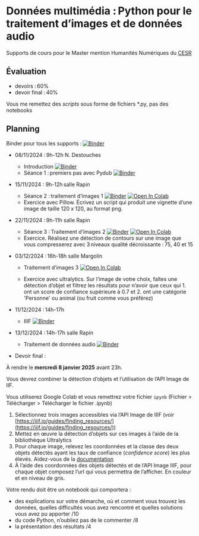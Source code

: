 # Données multimédia : Python pour le traitement d’images et de données audio

Supports de cours pour le Master mention Humanités Numériques du [CESR](https://cesr.univ-tours.fr/)

## Évaluation

 - devoirs : 60%
 - devoir final : 40%

Vous me remettez des *scripts* sous forme de fichiers *.py, pas des notebooks

## Planning

Binder pour tous les supports : [![Binder](https://mybinder.org/badge_logo.svg)](https://mybinder.org/v2/gh/clement-plancq/cesr-multimedia/HEAD?labpath=notebooks)

 - 08/11/2024 : 9h-12h N. Destouches
    - Introduction [![Binder](https://mybinder.org/badge_logo.svg)](https://mybinder.org/v2/gh/clement-plancq/cesr-multimedia/HEAD?labpath=notebooks%2Fintroduction.ipynb) 
    - Séance 1 : premiers pas avec Pydub [![Binder](https://mybinder.org/badge_logo.svg)](https://mybinder.org/v2/gh/clement-plancq/cesr-multimedia/HEAD?labpath=notebooks%2Fseance-1.ipynb)
    
 - 15/11/2024 : 9h-12h salle Rapin
	- Séance 2 : traitement d’images 1 [![Binder](https://mybinder.org/badge_logo.svg)](https://mybinder.org/v2/gh/clement-plancq/cesr-multimedia/HEAD?labpath=notebooks%2Ftraitement-images-1.ipynb) [![Open In Colab](https://colab.research.google.com/assets/colab-badge.svg)](https://colab.research.google.com/github/clement-plancq/cesr-multimedia/blob/main/notebooks/traitement-images-1.ipynb)
	- Exercice avec Pillow. Écrivez un script qui produit une vignette d’une image de taille 120 x 120, au format png.  


 - 22/11/2024 : 9h-11h salle Rapin
   - Séance 3 : Traitement d’images 2 [![Binder](https://mybinder.org/badge_logo.svg)](https://mybinder.org/v2/gh/clement-plancq/cesr-multimedia/HEAD?labpath=notebooks%2Ftraitement-images-2.ipynb) [![Open In Colab](https://colab.research.google.com/assets/colab-badge.svg)](https://colab.research.google.com/github/clement-plancq/cesr-multimedia/blob/main/notebooks/traitement-images-2.ipynb)
   - Exercice. Réalisez une détection de contours sur une image que vous compresserez avec 3 niveaux qualité décroissante : 75, 40 et 15


 - 03/12/2024 : 16h-18h salle Margolin
   - Traitement d’images 3  [![Open In Colab](https://colab.research.google.com/assets/colab-badge.svg)](https://colab.research.google.com/drive/1bxdVxK7Gs0aQxfXZEqtpBtCltPDCCuyD?usp=sharing) 
   
    - Exercice avec ultralytics. Sur l’image de votre choix, faîtes une détection d’objet et filtrez les résultats pour n’avoir que ceux qui 1. ont un score de confiance supérieure à 0.7 et 2. ont une catégorie 'Personne' ou animal (ou fruit comme vous préférez)
 
 - 11/12/2024 : 14h-17h 
   - IIIF [![Binder](https://mybinder.org/badge_logo.svg)](https://mybinder.org/v2/gh/clement-plancq/cesr-multimedia/HEAD?labpath=notebooks%2Ftraitement-images-iiif.ipynb)

 - 13/12/2024 : 14h-17h salle Rapin
   - Traitement de données audio [![Binder](https://mybinder.org/badge_logo.svg)](https://mybinder.org/v2/gh/clement-plancq/cesr-multimedia/HEAD?labpath=notebooks%2Ftraitement_audio.ipynb)

 - Devoir final : 
 
 À rendre le **mercredi 8 janvier 2025** avant 23h.

 Vous devrez combiner la détection d’objets et l’utilisation de l’API Image de IIF.

 Vous utiliserez Google Colab et vous remettrez votre fichier `ipynb` (Fichier > Télécharger > Télécharger le fichier .ipynb)

  1. Sélectionnez trois images accessibles via l’API Image de IIIF (voir [https://iiif.io/guides/finding_resources/](https://iiif.io/guides/finding_resources/))
  2. Mettez en œuvre la détection d’objets sur ces images à l’aide de la bibliothèque Ultralytics 
  3. Pour chaque image, relevez les coordonnées et la classe des deux objets détectés ayant les taux de confiance (*confidence score*) les plus élevés. Aidez-vous de la [documentation](https://docs.ultralytics.com/fr/modes/predict)
  4. À l’aide des coordonnées des objets détectés et de l’API Image IIIF, pour chaque objet composez l’url qui vous permettra de l’afficher. En couleur et en niveau de gris.

 Votre rendu doit être un notebook qui comportera :
  - des explications sur votre démarche, où et comment vous trouvez les données, quelles difficultés vous avez rencontré et quelles solutions vous avez pu apporter /10
  - du code Python, n’oubliez pas de le commenter /8
  - la présentation des résultats /4
